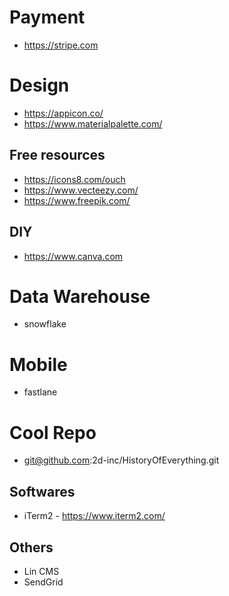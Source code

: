 # Payment
- https://stripe.com

# Design
- https://appicon.co/
- https://www.materialpalette.com/

## Free resources
- https://icons8.com/ouch
- https://www.vecteezy.com/
- https://www.freepik.com/

## DIY
- https://www.canva.com

# Data Warehouse
- snowflake

# Mobile
- fastlane

# Cool Repo
- git@github.com:2d-inc/HistoryOfEverything.git

## Softwares
- iTerm2 - https://www.iterm2.com/

## Others
- Lin CMS
- SendGrid
